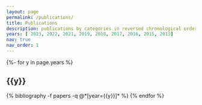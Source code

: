 ```yaml
---
layout: page
permalink: /publications/
title: Publications
description: publications by categories in reversed chronological order. generated by jekyll-scholar.
years: [ 2023, 2022, 2021, 2019, 2018, 2017, 2016, 2015, 2013]
nav: true
nav_order: 1
---
```

<!-- _pages/publications.md -->
<div class="publications">

{%- for y in page.years %}
  <h2 class="year">{{y}}</h2>
  {% bibliography -f papers -q @*[year={{y}}]* %}
{% endfor %}

</div>
